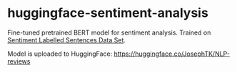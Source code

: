 # huggingface-sentiment-analysis
Fine-tuned pretrained BERT model for sentiment analysis. Trained on [Sentiment Labelled Sentences Data Set](https://archive.ics.uci.edu/ml/datasets/Sentiment+Labelled+Sentences).

Model is uploaded to HuggingFace: https://huggingface.co/JosephTK/NLP-reviews

